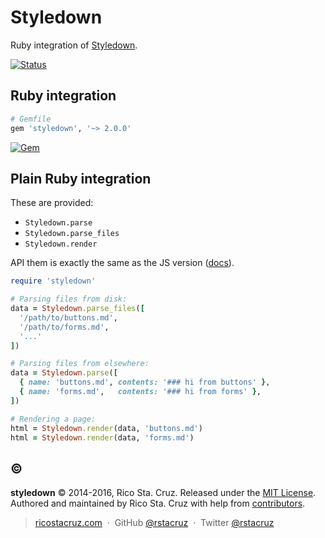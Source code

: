 Styledown
=========

Ruby integration of [Styledown].


[![Status](http://img.shields.io/travis/styledown/styledown-rails/master.svg?style=flat)](https://travis-ci.org/styledown/styledown-rails "See test builds")

## Ruby integration

```rb
# Gemfile
gem 'styledown', '~> 2.0.0'
```

[![Gem](https://img.shields.io/gem/v/styledown.svg?style=flat)](http://rubygems.org/gems/styledown "View this project in Rubygems")

## Plain Ruby integration

These are provided:

* `Styledown.parse`
* `Styledown.parse_files`
* `Styledown.render`

API them is exactly the same as the JS version ([docs]).

```rb
require 'styledown'

# Parsing files from disk:
data = Styledown.parse_files([
  '/path/to/buttons.md',
  '/path/to/forms.md',
  '...'
])

# Parsing files from elsewhere:
data = Styledown.parse([
  { name: 'buttons.md', contents: '### hi from buttons' },
  { name: 'forms.md',   contents: '### hi from forms' },
])

# Rendering a page:
html = Styledown.render(data, 'buttons.md')
html = Styledown.render(data, 'forms.md')
```

[docs]: https://github.com/styledown/styledown/blob/v2/docs/api.md#styledownparse

## :copyright:

**styledown** © 2014-2016, Rico Sta. Cruz. Released under the [MIT License].<br>
Authored and maintained by Rico Sta. Cruz with help from [contributors].

> [ricostacruz.com](http://ricostacruz.com) &nbsp;&middot;&nbsp;
> GitHub [@rstacruz](https://github.com/rstacruz) &nbsp;&middot;&nbsp;
> Twitter [@rstacruz](https://twitter.com/rstacruz)

[MIT License]: http://mit-license.org/
[contributors]: http://github.com/styledown/styledown-rails/contributors
[Styledown]: https://github.com/styledown/styledown
